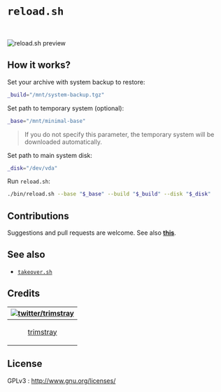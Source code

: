 # `reload.sh`

<br>

<img src="https://i.imgur.com/QETbVXy.gif" align="center"
     title="reload.sh preview">

## How it works?

Set your archive with system backup to restore:

```bash
_build="/mnt/system-backup.tgz"
```

Set path to temporary system (optional):

```bash
_base="/mnt/minimal-base"
```

  > If you do not specify this parameter, the temporary system will be downloaded automatically.

Set path to main system disk:

```bash
_disk="/dev/vda"
```

Run `reload.sh`:

```bash
./bin/reload.sh --base "$_base" --build "$_build" --disk "$_disk"
```

## Contributions

Suggestions and pull requests are welcome. See also **[this](CONTRIBUTING.md)**.

## See also

* [`takeover.sh`](https://github.com/marcan/takeover.sh)

## Credits

| [![twitter/trimstray](https://avatars2.githubusercontent.com/u/31127917?s=140&v=4)](https://twitter.com/trimstray "Follow @trimstray on Twitter") |
|---|
| <p align="center"><a href="https://github.com/trimstray">trimstray</a></p> |

## License

GPLv3 : <http://www.gnu.org/licenses/>
